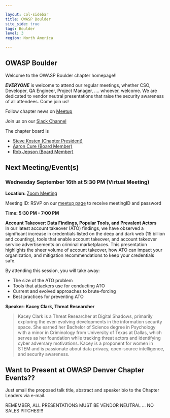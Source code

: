 ```yaml
---

layout: col-sidebar
title: OWASP Boulder
site_side: true
tags: Boulder
level: 3
region: North America

---
```

OWASP Boulder
-----------------
Welcome to the OWASP Boulder chapter homepage!!

***EVERYONE*** is welcome to attend our regular meetings, whether CSO, Developer, QA Engineer, Project Manager, ....  whoever, welcome.  We are dedicated to vendor neutral presentations that raise the security awareness of all attendees.  Come join us!

Follow chapter news on [Meetup](https://www.meetup.com/OWASP-Boulder/) 

Join us on our [Slack Channel](https://join.slack.com/t/boulder-owasp/shared_invite/zt-d7noxlsj-TgOFn6ASwt9lQq1BCxpgxQ) 

The chapter board is 

* [Steve Kosten (Chapter President)](mailto:steve.kosten@owasp.org)
* [Aaron Cure (Board Member)](mailto:aaron.cure@owasp.org)
* [Rob Jepson (Board Member)](mailto:rob.jepson@owasp.org )


Next Meeting/Event(s)
---------------------
### Wednesday September 16th at 5:30 PM (Virtual Meeting)

**Location:** 
<a href="https://zoom.us/j/514365407?pwd=VUdmS1UxVXVMZU12aFFTVmNqaTB4Zz09" target="_blank">Zoom Meeting</a>


Meeting ID: RSVP on our <a href="https://www.meetup.com/OWASP-Denver" target="_blank">meetup page</a> to receive meetingID and password


**Time: 5:30 PM - 7:00 PM**

**Account Takeover: Data Findings, Popular Tools, and Prevalent Actors** <br>
In our latest account takeover (ATO) findings, we have observed a significant increase in credentials listed on the deep and dark web (15 billion and counting), tools that enable account takeover, and account takeover service advertisements on criminal marketplaces. This presentation highlights the sheer volume of account takeover, how ATO can impact your organization, and mitigation recommendations to keep your credentials safe.

By attending this session, you will take away:
- The size of the ATO problem
- Tools that attackers use for conducting ATO
- Current and evolved approaches to brute-forcing
- Best practices for preventing ATO

**Speaker: Kacey Clark, Threat Researcher** 
<br>

>Kacey Clark is a Threat Researcher at Digital Shadows, primarily exploring the ever-evolving developments in the information security space. She earned her Bachelor of Science degree in Psychology with a minor in Criminology from University of Texas at Dallas, which serves as her foundation while tracking threat actors and identifying cyber adversary motivations. Kacey is a proponent for women in STEM and is passionate about data privacy, open-source intelligence, and security awareness.


Want to Present at OWASP Denver Chapter Events??
--------------------------------------------
Just email the proposed talk title, abstract and speaker bio to the Chapter Leaders via e-mail.  

REMEMBER, ALL PRESENTATIONS MUST BE VENDOR NEUTRAL ... NO SALES PITCHES!!!
